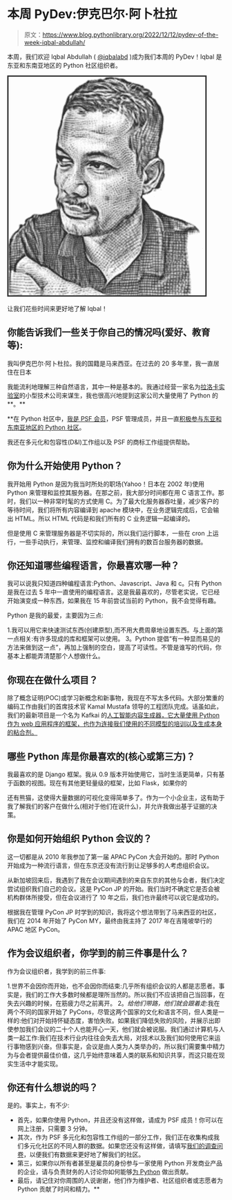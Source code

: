 # 本周 PyDev:伊克巴尔·阿卜杜拉

> 原文：<https://www.blog.pythonlibrary.org/2022/12/12/pydev-of-the-week-iqbal-abdullah/>

本周，我们欢迎 Iqbal Abdullah ( [@iqbalabd](https://twitter.com/iqbalabd) )成为我们本周的 PyDev！Iqbal 是东亚和东南亚地区的 Python 社区组织者。

![Iqbal Abdullah](img/2ceb0c133650c8652ca429b66b7982bc.png)

让我们花些时间来更好地了解 Iqbal！

## 你能告诉我们一些关于你自己的情况吗(爱好、教育等):

我叫伊克巴尔·阿卜杜拉。我的国籍是马来西亚。在过去的 20 多年里，我一直居住在日本

我能流利地理解三种自然语言，其中一种是基本的。我通过经营一家名为[拉洛卡实验室](https://lalokalabs.co/en/)的小型技术公司来谋生，我也很高兴地提到这家公司大量使用了 Python 的**。**

 **在 Python 社区中，[我是 PSF 会员](https://lalokalabs.co/en/2022/10/laloka-labs-ceo-iqbal-abdullah-joins-psf-fellow-membership/)，PSF 管理成员，并且一直[积极参与东亚和东南亚地区的 Python 社区](https://lalokalabs.co/en/tag/pycon/)。

我还在多元化和包容性(D&I)工作组以及 PSF 的商标工作组提供帮助。

## 你为什么开始使用 Python？

我开始用 Python 是因为我当时所处的职场(Yahoo！日本在 2002 年)使用 Python 来管理和监控其服务器。在那之前，我大部分时间都在用 C 语言工作。那时，我们以一种非常时髦的方式使用 C。为了最大化服务器吞吐量，减少客户的等待时间，我们将所有内容编译到 apache 模块中，在业务逻辑完成后，它会输出 HTML。所以 HTML 代码是和我们所有的 C 业务逻辑一起编译的。

但是使用 C 来管理服务器是不切实际的，所以我们运行脚本，一些在 cron 上运行，一些手动执行，来管理、监控和编译我们拥有的数百台服务器的数据。

## 你还知道哪些编程语言，你最喜欢哪一种？

我可以说我只知道四种编程语言:Python、Javascript、Java 和 c。只有 Python 是我在过去 5 年中一直使用的编程语言。这是我最喜欢的，尽管老实说，它已经开始演变成一种东西，如果我在 15 年前尝试当前的 Python，我不会觉得有趣。

Python 是我的最爱，主要因为三点:

1.我可以用它来快速测试东西(创建原型),而不用大费周章地设置东西。与上面的第一点相关:有许多现成的库和框架可以使用。
3。Python 提倡“有一种显而易见的方法来做到这一点”，再加上强制的空白，提高了可读性。不管是谁写的代码，你基本上都能弄清楚那个人想做什么。

## 你现在在做什么项目？

除了概念证明(POC)或学习新概念和新事物，我现在不写太多代码。大部分繁重的编码工作由我们的首席技术官 Kamal Mustafa 领导的工程团队完成。话虽如此，我们的最新项目是一个名为 Kafkai 的[人工智能内容生成器，它大量使用 Python 作为 web 应用程序的框架，也作为连接我们使用的不同模型的培训以及生成本身的粘合剂。](https://kafkai.com/)

## 哪些 Python 库是你最喜欢的(核心或第三方)？

我最喜欢的是 Django 框架。我从 0.9 版本开始使用它，当时生活更简单，只有基于函数的视图。现在有其他更轻量级的框架，比如 Flask，如果你的

还有熊猫，这使得大量数据的可视化变得简单多了。作为一个小企业主，这有助于我了解我们的客户在做什么(相对于他们在说什么)，并允许我做出基于证据的决策。

## 你是如何开始组织 Python 会议的？

这一切都是从 2010 年我参加了第一届 APAC PyCon 大会开始的。那时 Python 开始成为一种流行语言，但在东京还没有流行到让足够多的人考虑组织会议。

从新加坡回来后，我遇到了我在会议期间遇到的来自东京的其他与会者，我们决定尝试组织我们自己的会议。这是 PyCon JP 的开始。我们当时不确定它是否会被机构群体所接受，但在会议进行了 10 年之后，我们也许最终可以说它是成功的。

根据我在管理 PyCon JP 时学到的知识，我将这个想法带到了马来西亚的社区，我们在 2014 年开始了 PyCon MY，最终由我主持了 2017 年在吉隆坡举行的 APAC 地区 PyCon。

## 作为会议组织者，你学到的前三件事是什么？

作为会议组织者，我学到的前三件事:

1.世界不会因你而开始，也不会因你而结束:几乎所有组织会议的人都是志愿者。事实是，我们的工作大多数时候都是理所当然的。所以我们不应该把自己当回事，在失去兴趣的时候，在筋疲力尽之前离开。
2。*给他们带路，他们就会跟着走*:我在两个不同的国家开始了 PyCons，尽管这两个国家的文化和语言不同，但人类是一样的:他们对开始持怀疑态度，害怕失败。如果我们降低失败的风险，并展示出即使参加我们会议的二十个人也能开心一天，他们就会被说服。我们通过计算机与人类一起工作:我们在技术行业内往往会失去大局，对技术以及我们如何使用它来运行事物感到兴奋。但事实是，会议是由人类为人类举办的，所以我们需要集中精力为与会者提供最佳价值，这几乎始终意味着人类的联系和知识共享，而这只能在现实生活中才能实现。

## 你还有什么想说的吗？

是的。事实上，有不少:

*   首先，如果你使用 Python，并且还没有这样做，请成为 PSF 成员！你可以在网上注册，只需要 3 分钟。
*   其次，作为 PSF 多元化和包容性工作组的一部分工作，我们正在收集构成我们多元化社区的不同人群的数据。如果您还没有这样做，请填写[我们的调查问卷](https://docs.google.com/forms/d/e/1FAIpQLSc8957QqYuPDF2qL8Q2ctFzBH_mPMi0yxSQ2oqOACTU9jIVDg/viewform?usp=sf_link)，以便我们有数据来更好地了解我们的社区。
*   第三，如果你以所有者甚至是雇员的身份参与一家使用 Python 开发商业产品的企业，请与负责财务的人讨论你如何能够[为 Python](https://blog.xoxzo.com/en/tag/annual-open-source-grant/) 做出贡献。
*   最后，请记住对你周围的人说谢谢，他们作为维护者、社区组织者或志愿者为 Python 贡献了时间和精力。**